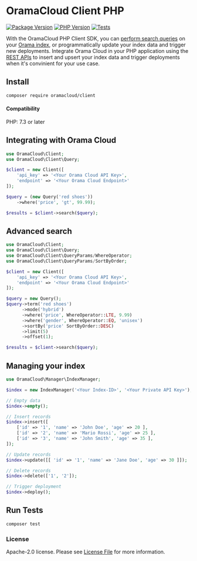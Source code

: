 # OramaCloud Client PHP

[![Package Version](https://img.shields.io/packagist/v/oramacloud/client)](https://packagist.org/packages/oramacloud/client)
[![PHP Version](https://img.shields.io/packagist/php-v/oramacloud/client)](https://packagist.org/packages/oramacloud/client)
[![Tests](https://github.com/askorama/oramacloud-client-php/actions/workflows/tests.yml/badge.svg)](https://github.com/askorama/oramacloud-client-php/actions/workflows/tests.yml)

With the OramaCloud PHP Client SDK, you can [perform search queries](https://docs.orama.com/cloud/performing-search/full-text-search) on your [Orama index](https://cloud.orama.com), or programmatically update your index data and trigger new deployments. Integrate Orama Cloud in your PHP application using the [REST APIs](https://docs.orama.com/cloud/data-sources/custom-integrations/rest-apis) to insert and upsert your index data and trigger deployments when it's convinient for your use case. 

## Install

```sh
composer require oramacloud/client
```

#### Compatibility

PHP: 7.3 or later

## Integrating with Orama Cloud

```php
use OramaCloud\Client;
use OramaCloud\Client\Query;

$client = new Client([
    'api_key' => '<Your Orama Cloud API Key>',
    'endpoint' => '<Your Orama Cloud Endpoint>'
]);

$query = (new Query('red shoes'))
    ->where('price', 'gt', 99.99);

$results = $client->search($query);
```

## Advanced search

```php
use OramaCloud\Client;
use OramaCloud\Client\Query;
use OramaCloud\Client\QueryParams/WhereOperator;
use OramaCloud\Client\QueryParams/SortByOrder;

$client = new Client([
    'api_key' => '<Your Orama Cloud API Key>',
    'endpoint' => '<Your Orama Cloud Endpoint>'
]);

$query = new Query();
$query->term('red shoes')
      ->mode('hybrid')
      ->where('price', WhereOperator::LTE, 9.99)
      ->where('gender', WhereOperator::EQ, 'unisex')
      ->sortBy('price' SortByOrder::DESC)
      ->limit(5)
      ->offset(1);

$results = $client->search($query);
```

## Managing your index

```php
use OramaCloud\Manager\IndexManager;

$index = new IndexManager('<Your Index-ID>', '<Your Private API Key>');

// Empty data
$index->empty();

// Insert records
$index->insert([
    ['id' => '1', 'name' => 'John Doe', 'age' => 20 ],
    ['id' => '2', 'name' => 'Mario Rossi', 'age' => 25 ],
    ['id' => '3', 'name' => 'John Smith', 'age' => 35 ],
]);

// Update records
$index->update([[ 'id' => '1', 'name' => 'Jane Doe', 'age' => 30 ]]);

// Delete records
$index->delete(['1', '2']);

// Trigger deployment
$index->deploy();
```

## Run Tests

```sh
composer test
```

### License

Apache-2.0 license. Please see [License File](LICENSE.md) for more information.
